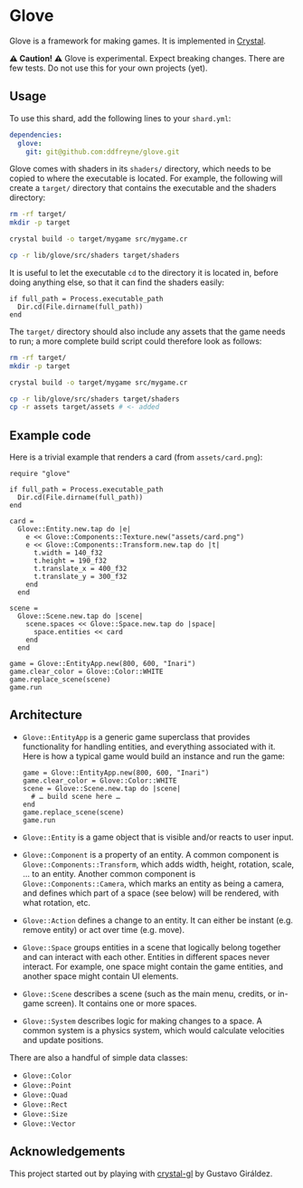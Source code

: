 # Glove

Glove is a framework for making games. It is implemented in [Crystal](https://crystal-lang.org/).

**⚠ Caution! ⚠** Glove is experimental. Expect breaking changes. There are few tests. Do not use this for your own projects (yet).

## Usage

To use this shard, add the following lines to your `shard.yml`:

```yaml
dependencies:
  glove:
    git: git@github.com:ddfreyne/glove.git
```

Glove comes with shaders in its `shaders/` directory, which needs to be copied to where the executable is located. For example, the following will create a `target/` directory that contains the executable and the shaders directory:

```bash
rm -rf target/
mkdir -p target

crystal build -o target/mygame src/mygame.cr

cp -r lib/glove/src/shaders target/shaders
```

It is useful to let the executable `cd` to the directory it is located in, before doing anything else, so that it can find the shaders easily:

```crystal
if full_path = Process.executable_path
  Dir.cd(File.dirname(full_path))
end
```

The `target/` directory should also include any assets that the game needs to run; a more complete build script could therefore look as follows:

```bash
rm -rf target/
mkdir -p target

crystal build -o target/mygame src/mygame.cr

cp -r lib/glove/src/shaders target/shaders
cp -r assets target/assets # <- added
```

## Example code

Here is a trivial example that renders a card (from `assets/card.png`):

```crystal
require "glove"

if full_path = Process.executable_path
  Dir.cd(File.dirname(full_path))
end

card =
  Glove::Entity.new.tap do |e|
    e << Glove::Components::Texture.new("assets/card.png")
    e << Glove::Components::Transform.new.tap do |t|
      t.width = 140_f32
      t.height = 190_f32
      t.translate_x = 400_f32
      t.translate_y = 300_f32
    end
  end

scene =
  Glove::Scene.new.tap do |scene|
    scene.spaces << Glove::Space.new.tap do |space|
      space.entities << card
    end
  end

game = Glove::EntityApp.new(800, 600, "Inari")
game.clear_color = Glove::Color::WHITE
game.replace_scene(scene)
game.run
```

## Architecture

* `Glove::EntityApp` is a generic game superclass that provides functionality for handling entities, and everything associated with it. Here is how a typical game would build an instance and run the game:

  ```crystal
  game = Glove::EntityApp.new(800, 600, "Inari")
  game.clear_color = Glove::Color::WHITE
  scene = Glove::Scene.new.tap do |scene|
    # … build scene here …
  end
  game.replace_scene(scene)
  game.run
  ```

* `Glove::Entity` is a game object that is visible and/or reacts to user input.

* `Glove::Component` is a property of an entity. A common component is `Glove::Components::Transform`, which adds width, height, rotation, scale, … to an entity. Another common component is `Glove::Components::Camera`, which marks an entity as being a camera, and defines which part of a space (see below) will be rendered, with what rotation, etc.

* `Glove::Action` defines a change to an entity. It can either be instant (e.g. remove entity) or act over time (e.g. move).

* `Glove::Space` groups entities in a scene that logically belong together and can interact with each other. Entities in different spaces never interact. For example, one space might contain the game entities, and another space might contain UI elements.

* `Glove::Scene` describes a scene (such as the main menu, credits, or in-game screen). It contains one or more spaces.

* `Glove::System` describes logic for making changes to a space. A common system is a physics system, which would calculate velocities and update positions.

There are also a handful of simple data classes:

* `Glove::Color`
* `Glove::Point`
* `Glove::Quad`
* `Glove::Rect`
* `Glove::Size`
* `Glove::Vector`

## Acknowledgements

This project started out by playing with [crystal-gl](https://github.com/ggiraldez/crystal-gl) by Gustavo Giráldez.
